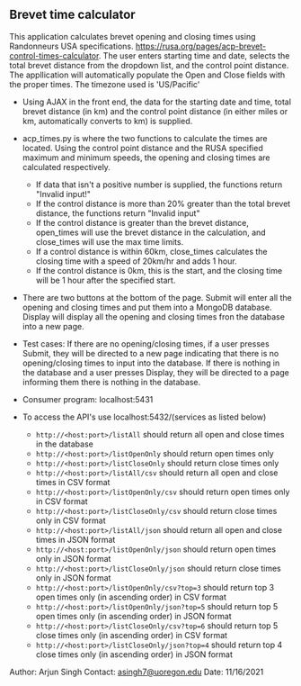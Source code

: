 ## Brevet time calculator

This application calculates brevet opening and closing times using Randonneurs USA specifications. https://rusa.org/pages/acp-brevet-control-times-calculator. The user enters starting time and date, selects the total brevet distance from the dropdown list, and the control point distance. The appllication will automatically populate the Open and Close fields with the proper times. The timezone used is 'US/Pacific'

* Using AJAX in the front end, the data for the starting date and time, total brevet distance (in km) and the control point distance (in either miles or km, automatically converts to km) is supplied.

* acp_times.py is where the two functions to calculate the times are located. Using the control point distance and the RUSA specified maximum and minimum speeds, the opening and closing times are calculated respectively. 
	* If data that isn't a positive number is supplied, the functions return "Invalid input!"
	* If the control distance is more than 20% greater than the total brevet distance, the functions return "Invalid input"
	* If the control distance is greater than the brevet distance, open_times will use the brevet distance in the calculation, and			  close_times will use the max time limits.
	* If a control distance is within 60km, close_times calculates the closing time with a speed of 20km/hr and adds 1 hour.
	* If the control distance is 0km, this is the start, and the closing time will be 1 hour after the specified start.

* There are two buttons at the bottom of the page. Submit will enter all the opening and closing times and put them into a MongoDB database. Display will display all the opening and closing times fron the database into a new page.

* Test cases: If there are no opening/closing times, if a user presses Submit, they will be directed to a new page indicating that there is no opening/closing times to input into the database. If there is nothing in the database and a user presses Display, they will be directed to a page informing them there is nothing in the database.

* Consumer program: localhost:5431
* To access the API's use localhost:5432/(services as listed below)
    * `http://<host:port>/listAll` should return all open and close times in the database
    * `http://<host:port>/listOpenOnly` should return open times only
    * `http://<host:port>/listCloseOnly` should return close times only
    * `http://<host:port>/listAll/csv` should return all open and close times in CSV format
    * `http://<host:port>/listOpenOnly/csv` should return open times only in CSV format
    * `http://<host:port>/listCloseOnly/csv` should return close times only in CSV format
    * `http://<host:port>/listAll/json` should return all open and close times in JSON format
    * `http://<host:port>/listOpenOnly/json` should return open times only in JSON format
    * `http://<host:port>/listCloseOnly/json` should return close times only in JSON format
    * `http://<host:port>/listOpenOnly/csv?top=3` should return top 3 open times only (in ascending order) in CSV format 
    * `http://<host:port>/listOpenOnly/json?top=5` should return top 5 open times only (in ascending order) in JSON format
    * `http://<host:port>/listCloseOnly/csv?top=6` should return top 5 close times only (in ascending order) in CSV format
    * `http://<host:port>/listCloseOnly/json?top=4` should return top 4 close times only (in ascending order) in JSON format


Author: Arjun Singh
Contact: asingh7@uoregon.edu
Date: 11/16/2021
